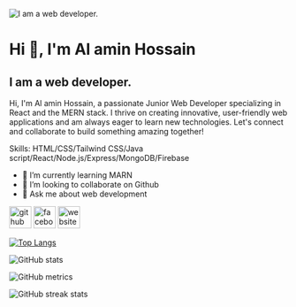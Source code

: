 ![I am a web developer.](https://i.ibb.co/vPk8Q33/DALL-E-2024-07-02-12-10-25-A-Git-Hub-banner-featuring-the-Git-Hub-Octocat-mascot-in-the-center-The-b.webp)
# Hi 👋, I'm Al amin Hossain
## I am a web developer.


Hi, I'm Al amin Hossain, a passionate Junior Web Developer specializing in React and the MERN stack. I thrive on creating innovative, user-friendly web applications and am always eager to learn new technologies. Let's connect and collaborate to build something amazing together!

Skills: HTML/CSS/Tailwind CSS/Java script/React/Node.js/Express/MongoDB/Firebase

- 🌱 I’m currently learning MARN 
- 👯 I’m looking to collaborate on Github 
- 💬 Ask me about web development 


[<img src='https://cdn.jsdelivr.net/npm/simple-icons@3.0.1/icons/github.svg' alt='github' height='40'>](https://github.com/Alamin573190)  [<img src='https://cdn.jsdelivr.net/npm/simple-icons@3.0.1/icons/facebook.svg' alt='facebook' height='40'>](https://www.facebook.com/https://www.facebook.com/profile.php?id=100052719871178)  [<img src='https://cdn.jsdelivr.net/npm/simple-icons@3.0.1/icons/icloud.svg' alt='website' height='40'>](https://assaignment-ten-4a605.web.app/)  

[![Top Langs](https://github-readme-stats.vercel.app/api/top-langs/?username=Alamin573190)](https://github.com/anuraghazra/github-readme-stats)

![GitHub stats](https://github-readme-stats.vercel.app/api?username=Alamin573190&show_icons=true&count_private=true)  

![GitHub metrics](https://metrics.lecoq.io/Alamin573190)  

![GitHub streak stats](https://streak-stats.demolab.com/?user=Alamin573190)  

